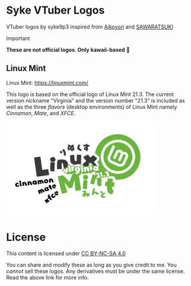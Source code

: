# Syke VTuber Logos

VTuber logos by syke9p3 inspired from [Aikoyori](https://github.com/Aikoyori/ProgrammingVTuberLogos/) and [SAWARATSUKI](https://github.com/SAWARATSUKI/KawaiiLogos) 

> [!IMPORTANT]
>
> **These are not official logos. Only kawaii-based** 🌟

## Linux Mint
Linux Mint: https://linuxmint.com/

This logo is based on the official logo of Linux Mint 21.3. The current version nickname "Virginia" and the version number "21.3" is included as well as the three *flavors* (desktop environments) of Linux Mint namely *Cinnamon*, *Mate*, and *XFCE*. 

<img width="400" src="Linux Mint/Mint.png">

# License
This content is licensed under [CC BY-NC-SA 4.0](https://creativecommons.org/licenses/by-nc-sa/4.0/deed.en)

You can share and modify these as long as you give credit to me. You *cannot*
sell these logos. Any derivatives must be under the same license. Read the
above link for more info.
